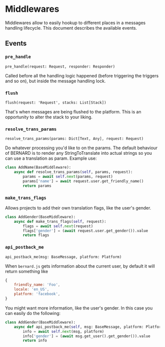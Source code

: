 Middlewares
===========

Middlewares allow to easily hookup to different places in a messages handling
lifecycle. This document describes the available events.

## Events

### `pre_handle`

```
pre_handle(request: Request, responder: Responder)
```

Called before all the handling logic happened (before triggering the triggers
and so on), but inside the message handling lock.

### `flush`

```
flush(request: 'Request', stacks: List[Stack])
```

That's when messages are being flushed to the platform. This is an opportunity
to alter the stack to your liking.

### `resolve_trans_params`

```
resolve_trans_params(params: Dict[Text, Any], request: Request)
```

Do whatever processing you'd like to on the params. The default behaviour
of BERNARD is to render any StringToTranslate into actual strings so you can
use a translation as param. Example use:

```python
class AddName(BaseMiddleware):
    async def resolve_trans_params(self, params, request):
        params = await self.next(params, request)
        params['name'] = await request.user.get_friendly_name()
        return params
```

### `make_trans_flags`

Allows projects to add their own translation flags, like the user's gender.

```python
class AddGender(BaseMiddleware):
    async def make_trans_flags(self, request):
        flags = await self.next(request)
        flags['gender'] = (await request.user.get_gender()).value
        return flags
```

### `api_postback_me`

```
api_postback_me(msg: BaseMessage, platform: Platform)
```

When `bernard.js` gets information about the current user, by default
it will return something like

```javascript
{
    friendly_name: 'Foo',
    locale: 'en_US',
    platform: 'facebook',
}
```

You might want more information, like the user's gender. In this case
you can easily do the following:

```python
class AddGender(BaseMiddleware):
    async def api_postback_me(self, msg: BaseMessage, platform: Platform):
        info = await self.next(msg, platform)
        info['gender'] = (await msg.get_user().get_gender()).value
        return info
```
